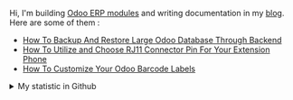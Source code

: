 Hi, I'm building [Odoo ERP modules](https://apps.odoo.com/apps/browse?repo_maintainer_id=276647) and writing documentation in my [blog](https://www.projectflakes.com). Here are some of them :
<!-- BLOG-POST-LIST:START -->
- [How To Backup And Restore Large Odoo Database Through Backend](https://www.projectflakes.com/2022/04/how-to-backup-and-restore-large-odoo.html)
- [How To Utilize and Choose RJ11 Connector Pin For Your Extension Phone](https://www.projectflakes.com/2022/04/how-to-utilize-and-choose-rj11.html)
- [How To Customize Your Odoo Barcode Labels](https://www.projectflakes.com/2022/04/how-to-customize-your-odoo-barcode.html)
<!-- BLOG-POST-LIST:END -->


<details>
    <summary>My statistic in Github</summary>
<div>

<img height="154" src="https://github-readme-stats.vercel.app/api?username=altela&count_private=true&theme=github_dark&hide_border=true&show_icons=true&include_all_commits=true&hide_rank=false&custom_title=Activity%20On%20GitHub" />
  
<img height="154" src="https://github-readme-stats.vercel.app/api/top-langs/?username=altela&layout=compact&theme=github_dark&&langs_count=10&hide_border=true&custom_title=Repository's%20Composition%20Languages" />
</div>
    
<!--START_SECTION:waka-->

```text
XML               19 hrs 7 mins   ██████████████▒░░░░░░░░░░   56.80 %
Python            11 hrs 6 mins   ████████▒░░░░░░░░░░░░░░░░   32.97 %
Text              2 hrs 31 mins   ██░░░░░░░░░░░░░░░░░░░░░░░   07.47 %
JavaScript        46 mins         ▓░░░░░░░░░░░░░░░░░░░░░░░░   02.29 %
GitIgnore file    7 mins          ░░░░░░░░░░░░░░░░░░░░░░░░░   00.36 %
SVG               1 min           ░░░░░░░░░░░░░░░░░░░░░░░░░   00.09 %
```

<!--END_SECTION:waka-->

</details>

<!-- Waka documentation : https://medium.com/@JakenH/show-off-your-coding-stats-on-your-github-profile-using-wakatime-ce3ceb1063b5 -->
